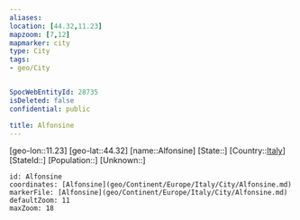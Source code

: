 ```yaml
---
aliases: 
location: [44.32,11.23]
mapzoom: [7,12] 
mapmarker: city 
type: City
tags:
- geo/City


SpocWebEntityId: 28735
isDeleted: false
confidential: public

title: Alfonsine
---
```

[geo-lon::11.23]
[geo-lat::44.32]
[name::Alfonsine]
[State::]
[Country::[Italy](geo/Continent/Europe/Italy.md)]
[StateId::]
[Population::]
[Unknown::]


```leaflet
id: Alfonsine
coordinates: [Alfonsine](geo/Continent/Europe/Italy/City/Alfonsine.md)
markerFile: [Alfonsine](geo/Continent/Europe/Italy/City/Alfonsine.md)
defaultZoom: 11 
maxZoom: 18
```


